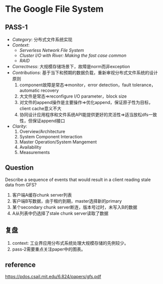 # The Google File System

## PASS-1

+ *Category*: 分布式文件系统实现
+ *Context*: 
    + *Serverless Network File System*
    + *Cluster I/O with River: Making the fast case common*
    + *RAID*
+ *Correctness*: 大规模存储场景下，故障是norm而非exception
+ *Contributions*: 基于当下和预期的数据负载，重新审视分布式文件系统的设计原则
    1. component故障是常态=>monitor，error detection，fault tolerance，automatic recovery
    2. 大文件是常态=>reconfigure I/O parameter，block size
    3. 对文件的append操作是主要操作=>优化append，保证原子性为目标，client cache意义不大
    4. 协同设计应用程序和文件系统API能提供更好的灵活性=>适当放松dfs一致性，但保证append接口
+ *Clarity*: 
    1. Overview/Architecture
    2. System Component Interaction
    3. Master Operation/System Mangement
    4. Availability
    5. Measurements

## Question

Describe a sequence of events that would result in a client reading stale data from GFS?

1. 客户端A缓存chunk server列表
2. 客户端B写数据，由于租约到期，master选择新的primary
3. 某个secondary chunk server断连，版本号过时，未写入B的数据
4. A从列表中仍选择了stale chunk server读取了数据

## 复盘

1. context: 工业界应用分布式系统处理大规模存储的先例较少。
2. pass-2需要重点关注paper中的图表。

## reference

<https://pdos.csail.mit.edu/6.824/papers/gfs.pdf>
